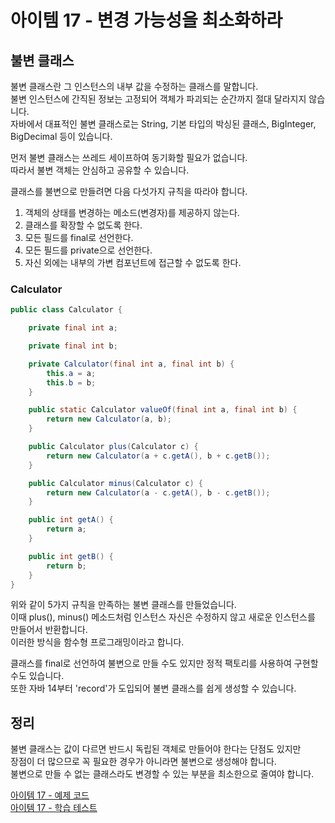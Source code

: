 # 아이템 17 - 변경 가능성을 최소화하라

## 불변 클래스 

불변 클래스란 그 인스턴스의 내부 값을 수정하는 클래스를 말합니다.   
불변 인스턴스에 간직된 정보는 고정되어 객체가 파괴되는 순간까지 절대 달라지지 않습니다.    
자바에서 대표적인 불변 클래스로는 String, 기본 타입의 박싱된 클래스, BigInteger, BigDecimal 등이 있습니다.        

먼저 불변 클래스는 쓰레드 세이프하여 동기화할 필요가 없습니다.   
따라서 불변 객체는 안심하고 공유할 수 있습니다.

클래스를 불변으로 만들려면 다음 다섯가지 규칙을 따라야 합니다.   

1. 객체의 상태를 변경하는 메소드(변경자)를 제공하지 않는다. 
2. 클래스를 확장할 수 없도록 한다. 
3. 모든 필드를 final로 선언한다.
4. 모든 필드를 private으로 선언한다.
5. 자신 외에는 내부의 가변 컴포넌트에 접근할 수 없도록 한다.    

### Calculator
````java
public class Calculator {

    private final int a;

    private final int b;

    private Calculator(final int a, final int b) {
        this.a = a;
        this.b = b;
    }

    public static Calculator valueOf(final int a, final int b) {
        return new Calculator(a, b);
    }

    public Calculator plus(Calculator c) {
        return new Calculator(a + c.getA(), b + c.getB());
    }

    public Calculator minus(Calculator c) {
        return new Calculator(a - c.getA(), b - c.getB());
    }

    public int getA() {
        return a;
    }

    public int getB() {
        return b;
    }
}
````

위와 같이 5가지 규칙을 만족하는 불변 클래스를 만들었습니다.    
이때 plus(), minus() 메소드처럼 인스턴스 자신은 수정하지 않고 새로운 인스턴스를 만들어서 반환합니다.   
이러한 방식을 함수형 프로그래밍이라고 합니다.    

클래스를 final로 선언하여 불변으로 만들 수도 있지만 정적 팩토리를 사용하여 구현할 수도 있습니다.   
또한 자바 14부터 'record'가 도입되어 불변 클래스를 쉽게 생성할 수 있습니다.   

## 정리

불변 클래스는 값이 다르면 반드시 독립된 객체로 만들어야 한다는 단점도 있지만    
장점이 더 많으므로 꼭 필요한 경우가 아니라면 불변으로 생성해야 합니다.    
불변으로 만들 수 없는 클래스라도 변경할 수 있는 부분을 최소한으로 줄여야 합니다.    

[아이템 17 - 예제 코드](https://github.com/320Hwany/EffectiveJava/tree/main/src/main/java/effective/chapter4/item17)      
[아이템 17 - 학습 테스트](https://github.com/320Hwany/EffectiveJava/tree/main/src/test/java/effective/chapter4/item17)      